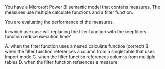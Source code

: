 

You have a Microsoft Power Bl semantic model that contains measures. The measures use multiple calculate functions and a filter function.

You are evaluating the performance of the measures.

In which use case will replacing the filter function with the keepfilters function reduce execution time?

A. when the filter function uses a nested calculate function (correct)
B. when the filter function references a column from a single table that uses Import mode
C. when the filter function references columns from multiple tables
D. when the filter function references a measure